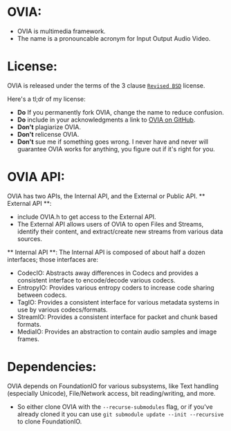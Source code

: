 **OVIA:**
========
* OVIA is multimedia framework.
* The name is a pronouncable acronym for Input Output Audio Video.

License:
=======
OVIA is released under the terms of the 3 clause [`Revised BSD`](https://tldrlegal.com/license/bsd-3-clause-license-%28revised%29) license.

Here's a tl;dr of my license:

* **Do** If you permanently fork OVIA, change the name to reduce confusion.
* **Do** include in your acknowledgments a link to [OVIA on GitHub](https://github.com/MarcusJohnson91/OVIA).
* **Don't** plagiarize OVIA.
* **Don't** relicense OVIA.
* **Don't** sue me if something goes wrong. I never have and never will guarantee OVIA works for anything, you figure out if it's right for you.

OVIA API:
=======
OVIA has two APIs, the Internal API, and the External or Public API.
** External API **:
* include OVIA.h to get access to the External API.
* The External API allows users of OVIA to open Files and Streams, identify their content, and extract/create new streams from various data sources.

** Internal API **:
The Internal API is composed of about half a dozen interfaces; those interfaces are: 
* CodecIO: Abstracts away differences in Codecs and provides a consistent interface to encode/decode various codecs.
* EntropyIO: Provides various entropy coders to increase code sharing between codecs.
* TagIO: Provides a consistent interface for various metadata systems in use by various codecs/formats.
* StreamIO: Provides a consistent interface for packet and chunk based formats.
* MediaIO: Provides an abstraction to contain audio samples and image frames.

Dependencies:
===========
OVIA depends on FoundationIO for various subsystems, like Text handling (especially Unicode), File/Network access, bit reading/writing, and more.
* So either clone OVIA with the `--recurse-submodules` flag, or  if you've already cloned it you can use `git submodule update --init --recursive` to clone FoundationIO.
